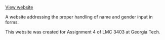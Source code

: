 [View website](https://nprindle.github.io/identity-forms/)

A website addressing the proper handling of name and gender input in forms.

This website was created for Assignment 4 of LMC 3403 at Georgia Tech.